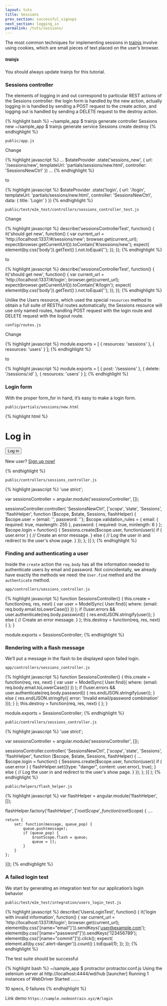 ```yaml
---
layout: tuts
title: Sessions
prev_section: successful_signups
next_section: logging_in
permalink: /tuts/sessions/
---
```


The most common techniques for implementing sessions in [trainjs](https://nodeontrain.xyz) involve using cookies, which are small pieces of text placed on the user’s browser.

<div class="note info">
  <h5>trainjs</h5>
  <p>
	You should always update trainjs for this tutorial.
  </p>
</div>

### Sessions controller

The elements of logging in and out correspond to particular REST actions of the Sessions controller: the login form is handled by the new action, actually logging in is handled by sending a POST request to the create action, and logging out is handled by sending a DELETE request to the destroy action.

{% highlight bash %}
~/sample_app $ trainjs generate controller Sessions new
~/sample_app $ trainjs generate service Sessions create destroy
{% endhighlight %}

`public/app.js`

Change

{% highlight javascript %}
...
$stateProvider
.state('sessions_new', {
	url: '/sessions/new',
	templateUrl: 'partials/sessions/new.html',
	controller: 'SessionsNewCtrl'
})
...
{% endhighlight %}

to

{% highlight javascript %}
$stateProvider
.state('login', {
	url: '/login',
	templateUrl: 'partials/sessions/new.html',
	controller: 'SessionsNewCtrl',
	data: {
		title: 'Login'
	}
})
{% endhighlight %}


`public/test/e2e_test/controllers/sessions_controller_test.js`

Change

{% highlight javascript %}
describe('sessionsControllerTest', function() {
	it('should get new', function() {
		var current_url = 'http://localhost:1337/#/sessions/new';
		browser.get(current_url);
		expect(browser.getCurrentUrl()).toContain('#/sessions/new');
		expect( element(by.css('body')).getText() ).not.toEqual('');
	});
});
{% endhighlight %}

to

{% highlight javascript %}
describe('sessionsControllerTest', function() {
	it('should get new', function() {
		var current_url = 'http://localhost:1337/#/login';
		browser.get(current_url);
		expect(browser.getCurrentUrl()).toContain('#/login');
		expect( element(by.css('body')).getText() ).not.toEqual('');
	});
});
{% endhighlight %}


Unlike the Users resource, which used the special `resources` method to obtain a full suite of RESTful routes automatically, the Sessions resource will use only named routes, handling POST request with the login route and DELETE request with the logout route.

`config/routes.js`

Change

{% highlight javascript %}
module.exports = [
	{ resources: 'sessions' },
	{ resources: 'users' }
];
{% endhighlight %}

to

{% highlight javascript %}
module.exports = [
	{ post: '/sessions' },
	{ delete: '/sessions/:id' },
	{ resources: 'users' }
];
{% endhighlight %}

### Login form

With the proper form_for in hand, it’s easy to make a login form.

`public/partials/sessions/new.html`

{% highlight html %}
<h1>Log in</h1>

<div class="row">
	<div class="col-md-6 col-md-offset-3">
		<form form-for="user" submit-with="login()" validation-rules="validation_rules">
			<text-field attribute="email" label="Email" type="email"></text-field>
			<text-field attribute="password" label="Password" type="password"></text-field>
			<input class="btn btn-primary" name="commit" type="submit" value="Log in" />
		</form>
		<p>New user? <a href ui-sref="signup">Sign up now!</a></p>
	</div>
</div>
{% endhighlight %}

`public/controllers/sessions_controller.js`

{% highlight javascript %}
'use strict';

var sessionsController = angular.module('sessionsController', []);

sessionsController.controller(
	'SessionsNewCtrl',
	['$scope', '$state', 'Sessions', 'flashHelper', function ($scope, $state, Sessions, flashHelper) {
		$scope.user = {email: '', password: ''};
		$scope.validation_rules = {
			email: {
				required: true,
				maxlength: 255
			},
			password: {
				required: true,
				minlength: 6
			}
		};
		$scope.login = function() {
			Sessions.create($scope.user, function(user){
				if ( user.error ) {
					// Create an error message.
				} else {
					// Log the user in and redirect to the user's show page.
				}
			});
		};
	}]
);
{% endhighlight %}


### Finding and authenticating a user

Inside the `create` action the `req.body` has all the information needed to authenticate users by email and password. Not coincidentally, we already have exactly the methods we need: the `User.find` method and the `authenticate` method.

`app/controllers/sessions_controller.js`

{% highlight javascript %}
function SessionsController() {
	this.create = function(req, res, next) {
		var user = ModelSync( User.find({ where: {email: req.body.email.toLowerCase()} }) );
		if (!user.errors && user.authenticate(req.body.password)) {
			res.end(JSON.stringify(user));
		} else {
			// Create an error message.
		}
	};
	this.destroy = function(req, res, next) {
	};
}

module.exports = SessionsController;
{% endhighlight %}

### Rendering with a flash message

We’ll put a message in the flash to be displayed upon failed login.

`app/controllers/sessions_controller.js`

{% highlight javascript %}
function SessionsController() {
	this.create = function(req, res, next) {
		var user = ModelSync( User.find({ where: {email: req.body.email.toLowerCase()} }) );
		if (!user.errors && user.authenticate(req.body.password)) {
			res.end(JSON.stringify(user));
		} else {
			res.end(JSON.stringify({
				error: 'Invalid email/password combination'
			}));
		}
	};
	this.destroy = function(req, res, next) {
	};
}

module.exports = SessionsController;
{% endhighlight %}

`public/controllers/sessions_controller.js`

{% highlight javascript %}
'use strict';

var sessionsController = angular.module('sessionsController', []);

sessionsController.controller(
	'SessionsNewCtrl',
	['$scope', '$state', 'Sessions', 'flashHelper', function ($scope, $state, Sessions, flashHelper) {
		...
		$scope.login = function() {
			Sessions.create($scope.user, function(user){
				if ( user.error ) {
					flashHelper.set({type: "danger", content: user.error}, true);
				} else {
					// Log the user in and redirect to the user's show page.
				}
			});
		};
	}]
);
{% endhighlight %}

`public/helpers/flash_helper.js`

{% highlight javascript %}
var flashHelper = angular.module('flashHelper', []);

flashHelper.factory('flashHelper', ['$rootScope', function($rootScope) {
	....

	return {
		set: function(message, queue_pop) {
			queue.push(message);
			if (queue_pop) {
				$rootScope.flash = queue;
				queue = [];
			}
		}
	};
}]);
{% endhighlight %}


### A failed login test

We start by generating an integration test for our application’s login behavior

`public/test/e2e_test/integration/users_login_test.js`

{% highlight javascript %}
describe('UsersLoginTest', function() {
	it('login with invalid information', function() {
		var current_url = 'http://localhost:1337/#/login';
		browser.get(current_url);
		element(by.css('[name="email"]')).sendKeys('user@example.com');
		element(by.css('[name="password"]')).sendKeys('123456789');
		element(by.css('[name="commit"]')).click();
		expect( element.all(by.css('.alert-danger')).count() ).toEqual(1);
	});
});
{% endhighlight %}

The test suite should be successful

{% highlight bash %}
~/sample_app $ protractor protractor.conf.js
Using the selenium server at http://localhost:4444/wd/hub
[launcher] Running 1 instances of WebDriver
Started
.......

10 specs, 0 failures
{% endhighlight %}

Link demo `https://sample.nodeontrain.xyz/#/login`
